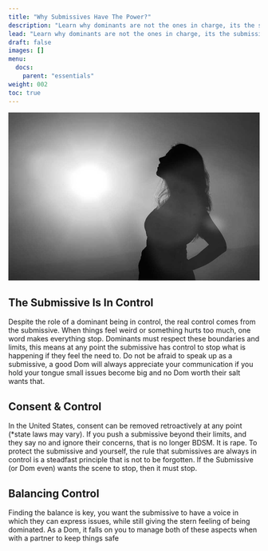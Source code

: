 ```yaml
---
title: "Why Submissives Have The Power?"
description: "Learn why dominants are not the ones in charge, its the submissive that has the true power in BDSM dynamics."
lead: "Learn why dominants are not the ones in charge, its the submissive that has the true power in BDSM dynamics."
draft: false
images: []
menu:
  docs:
    parent: "essentials"
weight: 002
toc: true
---
```


![Image](women-1898499_960_720.jpg)

## The Submissive Is In Control

Despite the role of a dominant being in control, the real control comes from the submissive. When things feel weird or something hurts too much, one word makes everything stop. Dominants must respect these boundaries and limits, this means at any point the submissive has control to stop what is happening if they feel the need to. Do not be afraid to speak up as a submissive, a good Dom will always appreciate your communication if you hold your tongue small issues become big and no Dom worth their salt wants that.

## Consent & Control

In the United States, consent can be removed retroactively at any point (*state laws may vary). If you push a submissive beyond their limits, and they say no and ignore their concerns, that is no longer BDSM. It is rape. To protect the submissive and yourself, the rule that submissives are always in control is a steadfast principle that is not to be forgotten. If the Submissive (or Dom even) wants the scene to stop, then it must stop.

## Balancing Control

Finding the balance is key, you want the submissive to have a voice in which they can express issues, while still giving the stern feeling of being dominated. As a Dom, it falls on you to manage both of these aspects when with a partner to keep things safe
